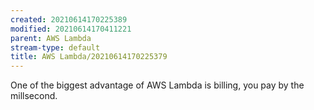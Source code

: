 ```yaml
---
created: 20210614170225389
modified: 20210614170411221
parent: AWS Lambda
stream-type: default
title: AWS Lambda/20210614170225379
---
```

One of the biggest advantage of AWS Lambda is billing, you pay by the millsecond.
